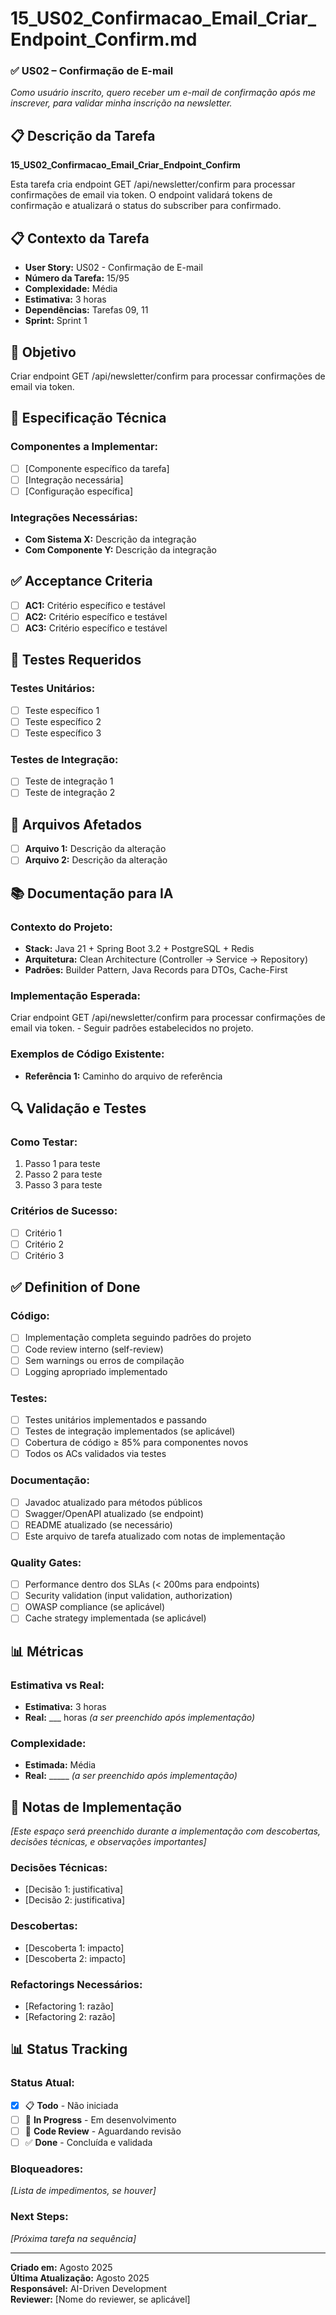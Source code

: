 # 15_US02_Confirmacao_Email_Criar_Endpoint_Confirm.md

### ✅ US02 – Confirmação de E-mail
*Como usuário inscrito, quero receber um e-mail de confirmação após me inscrever, para validar minha inscrição na newsletter.*

## 📋 Descrição da Tarefa
**15_US02_Confirmacao_Email_Criar_Endpoint_Confirm**

Esta tarefa cria endpoint GET /api/newsletter/confirm para processar confirmações de email via token.
O endpoint validará tokens de confirmação e atualizará o status do subscriber para confirmado.

## 📋 Contexto da Tarefa
- **User Story:** US02 - Confirmação de E-mail
- **Número da Tarefa:** 15/95
- **Complexidade:** Média
- **Estimativa:** 3 horas
- **Dependências:** Tarefas 09, 11
- **Sprint:** Sprint 1

## 🎯 Objetivo
Criar endpoint GET /api/newsletter/confirm para processar confirmações de email via token.

## 📝 Especificação Técnica

### **Componentes a Implementar:**
- [ ] [Componente específico da tarefa]
- [ ] [Integração necessária]
- [ ] [Configuração específica]

### **Integrações Necessárias:**
- **Com Sistema X:** Descrição da integração
- **Com Componente Y:** Descrição da integração

## ✅ Acceptance Criteria
- [ ] **AC1:** Critério específico e testável
- [ ] **AC2:** Critério específico e testável
- [ ] **AC3:** Critério específico e testável

## 🧪 Testes Requeridos

### **Testes Unitários:**
- [ ] Teste específico 1
- [ ] Teste específico 2
- [ ] Teste específico 3

### **Testes de Integração:**
- [ ] Teste de integração 1
- [ ] Teste de integração 2

## 🔗 Arquivos Afetados
- [ ] **Arquivo 1:** Descrição da alteração
- [ ] **Arquivo 2:** Descrição da alteração

## 📚 Documentação para IA

### **Contexto do Projeto:**
- **Stack:** Java 21 + Spring Boot 3.2 + PostgreSQL + Redis
- **Arquitetura:** Clean Architecture (Controller → Service → Repository)
- **Padrões:** Builder Pattern, Java Records para DTOs, Cache-First

### **Implementação Esperada:**
Criar endpoint GET /api/newsletter/confirm para processar confirmações de email via token. - Seguir padrões estabelecidos no projeto.

### **Exemplos de Código Existente:**
- **Referência 1:** Caminho do arquivo de referência

## 🔍 Validação e Testes

### **Como Testar:**
1. Passo 1 para teste
2. Passo 2 para teste
3. Passo 3 para teste

### **Critérios de Sucesso:**
- [ ] Critério 1
- [ ] Critério 2
- [ ] Critério 3

## ✅ Definition of Done

### **Código:**
- [ ] Implementação completa seguindo padrões do projeto
- [ ] Code review interno (self-review)
- [ ] Sem warnings ou erros de compilação
- [ ] Logging apropriado implementado

### **Testes:**
- [ ] Testes unitários implementados e passando
- [ ] Testes de integração implementados (se aplicável)
- [ ] Cobertura de código ≥ 85% para componentes novos
- [ ] Todos os ACs validados via testes

### **Documentação:**
- [ ] Javadoc atualizado para métodos públicos
- [ ] Swagger/OpenAPI atualizado (se endpoint)
- [ ] README atualizado (se necessário)
- [ ] Este arquivo de tarefa atualizado com notas de implementação

### **Quality Gates:**
- [ ] Performance dentro dos SLAs (< 200ms para endpoints)
- [ ] Security validation (input validation, authorization)
- [ ] OWASP compliance (se aplicável)
- [ ] Cache strategy implementada (se aplicável)

## 📊 Métricas

### **Estimativa vs Real:**
- **Estimativa:** 3 horas
- **Real:** ___ horas *(a ser preenchido após implementação)*

### **Complexidade:**
- **Estimada:** Média
- **Real:** _____ *(a ser preenchido após implementação)*

## 📝 Notas de Implementação
*[Este espaço será preenchido durante a implementação com descobertas, decisões técnicas, e observações importantes]*

### **Decisões Técnicas:**
- [Decisão 1: justificativa]
- [Decisão 2: justificativa]

### **Descobertas:**
- [Descoberta 1: impacto]
- [Descoberta 2: impacto]

### **Refactorings Necessários:**
- [Refactoring 1: razão]
- [Refactoring 2: razão]

## 📊 Status Tracking

### **Status Atual:**
- [x] 📋 **Todo** - Não iniciada
- [ ] 🔄 **In Progress** - Em desenvolvimento  
- [ ] 👀 **Code Review** - Aguardando revisão
- [ ] ✅ **Done** - Concluída e validada

### **Bloqueadores:**
*[Lista de impedimentos, se houver]*

### **Next Steps:**
*[Próxima tarefa na sequência]*

---

**Criado em:** Agosto 2025  
**Última Atualização:** Agosto 2025  
**Responsável:** AI-Driven Development  
**Reviewer:** [Nome do reviewer, se aplicável]
